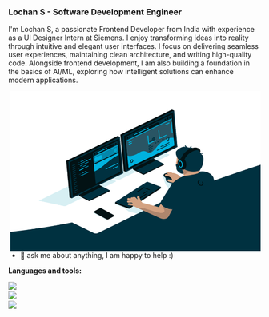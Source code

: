 ### Lochan S - Software Development Engineer

<!--
**lochan s/lochan s** is a ✨ _special_ ✨ repository because its `README.md` (this file) appears on your GitHub profile.

Here are some ideas to get you started:

- 🔭 I’m currently working on Front end development
- 🌱 I’m currently learning Angular
- 👯 I’m looking to collaborate on ...
- 🤔 I’m looking for help with ...
- 💬 Ask me about ...
- 📫 How to reach me: ...
- 😄 Pronouns: ...
- ⚡ Fun fact: ...
-->
<!--
<a href="https://www.instagram.com/lochan_s_gowda/">
  <img align="left" alt="Lochan's instagram" width="22px" src="https://raw.githubusercontent.com/hussainweb/hussainweb/main/icons/instagram.png" />
</a>

<a href="https://discord.gg/XTW52Kt">
  <img align="left" alt="Lochan's Discord" width="22px" src="https://raw.githubusercontent.com/peterthehan/peterthehan/master/assets/discord.svg" />
</a>
<a href="https://twitter.com/malikdinar">
  <img align="left" alt="Malik | Twitter" width="22px" src="https://raw.githubusercontent.com/peterthehan/peterthehan/master/assets/twitter.svg" />
</a> 
<a href="https://www.linkedin.com/in/lochan-s-17905b2b0/">
  <img align="left" alt="Lochan's LinkedIN" width="22px" src="https://raw.githubusercontent.com/peterthehan/peterthehan/master/assets/linkedin.svg" />
</a>  -->

<!-- ![](https://visitor-badge.glitch.me/badge?page_id=malikdinar.malikdinar) -->
I'm Lochan S, a passionate Frontend Developer from India with experience as a UI Designer Intern at Siemens. I enjoy transforming ideas into reality through intuitive and elegant user interfaces. I focus on delivering seamless user experiences, maintaining clean architecture, and writing high-quality code. Alongside frontend development, I am also building a foundation in the basics of AI/ML, exploring how intelligent solutions can enhance modern applications.

<!--
I am an open-source contributor and maintainer, leveraging community-driven collaboration to continuously learn, share knowledge, and build impactful solutions.
-->

  <img align="right" alt="GIF" src="https://github.com/Lochan09/Lochan09/blob/main/code.gif" width="500" height="320" />
  
- 💬 ask me about anything, I am happy to help :)

**Languages and tools:**  

<a><img src="https://skillicons.dev/icons?i=nodejs,mongodb,js" />
<a/> <br/>
<a><img src="https://skillicons.dev/icons?i=git,react,aws" />
<a/>
 <br/>
<a><img src="https://skillicons.dev/icons?i==redux,figma,css" />
<a/>
